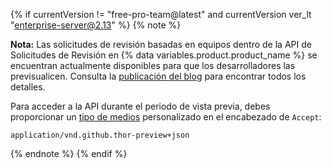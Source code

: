 {% if currentVersion != "free-pro-team@latest" and currentVersion ver_lt "enterprise-server@2.13" %}
{% note %}

**Nota:** Las solicitudes de revisión basadas en equipos dentro de la API de Solicitudes de Revisión en {% data variables.product.product_name %} se encuentran actualmente disponibles para que los desarrolladores las previsualicen. Consulta la [publicación del blog](https://developer.github.com/changes/2017-07-26-team-review-request-thor-preview) para encontrar todos los detalles.

Para acceder a la API durante el periodo de vista previa, debes proporcionar un [tipo de medios](/v3/media) personalizado en el encabezado de `Accept`:

```
application/vnd.github.thor-preview+json
```

{% endnote %}
{% endif %}
